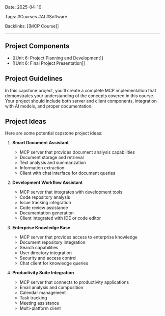 

Date: 2025-04-10

Tags: #Courses #AI #Software

Backlinks: [[MCP Course]]

---



## Project Components

- [[Unit 6: Project Planning and Development]]
- [[Unit 6: Final Project Presentation]]

## Project Guidelines

In this capstone project, you'll create a complete MCP implementation that demonstrates your understanding of the concepts covered in this course. Your project should include both server and client components, integration with AI models, and proper documentation.

## Project Ideas

Here are some potential capstone project ideas:

1. **Smart Document Assistant**
   - MCP server that provides document analysis capabilities
   - Document storage and retrieval
   - Text analysis and summarization
   - Information extraction
   - Client with chat interface for document queries

2. **Development Workflow Assistant**
   - MCP server that integrates with development tools
   - Code repository analysis
   - Issue tracking integration
   - Code review assistance
   - Documentation generation
   - Client integrated with IDE or code editor

3. **Enterprise Knowledge Base**
   - MCP server that provides access to enterprise knowledge
   - Document repository integration
   - Search capabilities
   - User directory integration
   - Security and access control
   - Chat client for knowledge queries

4. **Productivity Suite Integration**
   - MCP server that connects to productivity applications
   - Email analysis and composition
   - Calendar management
   - Task tracking
   - Meeting assistance
   - Multi-platform client